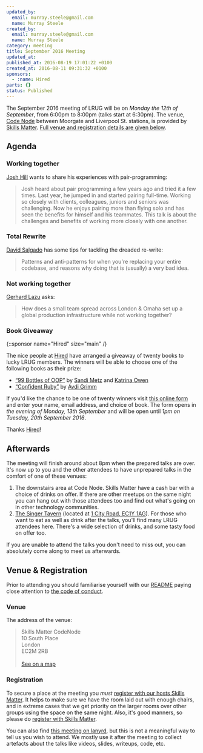 ```yaml
---
updated_by:
  email: murray.steele@gmail.com
  name: Murray Steele
created_by:
  email: murray.steele@gmail.com
  name: Murray Steele
category: meeting
title: September 2016 Meeting
updated_at:
published_at: 2016-08-19 17:01:22 +0100
created_at: 2016-08-11 09:31:32 +0100
sponsors:
  - :name: Hired
parts: {}
status: Published
---
```


The September 2016 meeting of LRUG will be on *Monday the 12th of September*, from 6:00pm to 8:00pm (talks start at 6:30pm).  The venue, [Code Node](https://skillsmatter.com/locations/264-skills-matter-codenode) between Moorgate and Liverpool St. stations, is provided by [Skills Matter](http://www.skillsmatter.com).  [Full venue and registration details are given below](#sep16registration).

Agenda
------

### Working together

[Josh Hill](https://twitter.com/jamesjoshuahill) wants to share his experiences with pair-programming:

> Josh heard about pair programming a few years ago and tried it a few
> times. Last year, he jumped in and started pairing full-time. Working so
> closely with clients, colleagues, juniors and seniors was challenging. Now he
> enjoys pairing more than flying solo and has seen the benefits for himself
> and his teammates. This talk is about the challenges and benefits of working
> more closely with one another.

### Total Rewrite

[David Salgado](https://twitter.com/digitalronin) has some tips for tackling the dreaded re-write:

> Patterns and anti-patterns for when you're replacing your entire codebase,
> and reasons why doing that is (usually) a very bad idea.

### Not working together

[Gerhard Lazu](https://twitter.com/gerhardlazu) asks:

> How does a small team spread across London & Omaha set up a global
> production infrastructure while not working together?

### Book Giveaway

{::sponsor name="Hired" size="main" /}

The nice people at [Hired](https://hired.co.uk/?utm_source=events&utm_medium=lurg16)
have arranged a giveaway of twenty books to lucky LRUG members.  The winners
will be able to choose one of the following books as their prize:

* [“99 Bottles of OOP”](http://www.sandimetz.com/99bottles/) by [Sandi Metz](http://www.sandimetz.com/) and [Katrina Owen](http://kytrinyx.com/)
* [“Confident Ruby”](http://www.confidentruby.com/) by [Avdi Grimm](http://avdi.org/)

If you'd like the chance to be one of twenty winners visit [this online form](https://goo.gl/forms/mfs7Zplsg96VpWBD3)
and enter your name, email address, and choice of book. The form opens in *the
evening of Monday, 13th September* and will be open until *1pm on Tuesday, 20th
September 2016*.

Thanks [Hired](https://hired.co.uk/?utm_source=events&utm_medium=lurg16)!

Afterwards
----------

The meeting will finish around about 8pm when the prepared talks are over.  It's now up to you and the other attendees to have unprepared talks in the comfort of one of these venues:

1. The downstairs area at Code Node.  Skills Matter have a cash bar with a choice of drinks on offer.  If there are other meetups on the same night you can hang out with those attendees too and find out what's going on in other technology communities.
2. [The Singer Tavern](http://singertavern.com/) (located at [1 City Road, EC1Y 1AG](https://goo.gl/maps/w9kPu)).  For those who want to eat as well as drink after the talks, you'll find many LRUG attendees here.  There's a wide selection of drinks, and some tasty food on offer too.

If you are unable to attend the talks you don't need to miss out, you can absolutely come along to meet us afterwards.

Venue & Registration <a name="sep16registration">&nbsp;</a>
-----------------------------------------------------------

Prior to attending you should familiarise yourself with our [README](http://readme.lrug.org/) paying close attention to [the code of conduct](http://readme.lrug.org/#code-of-conduct).

### Venue

The address of the venue:

> Skills Matter CodeNode<br/>10 South Place<br/>London<br/>EC2M 2RB<br/><br/>[See on a map](https://goo.gl/maps/ONJT4)

### Registration

To secure a place at the meeting you *must* [register with our hosts Skills Matter](https://skillsmatter.com/meetups/8244-lrug-september-meetup).  It helps to make sure we have the room laid out with enough chairs, and in extreme cases that we get priority on the larger rooms over other groups using the space on the same night.  Also, it's good manners, so please do [register with Skills Matter](https://skillsmatter.com/meetups/8244-lrug-september-meetup).

You can also find [this meeting on lanyrd](http://lanyrd.com/2016/lrug-september/), but this is not a meaningful way to tell us you wish to attend.  We mostly use it after the meeting to collect artefacts about the talks like videos, slides, writeups, code, etc.
